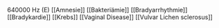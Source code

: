 640000 Hz (E)
[[Amnesie]]
[[Bakteriämie]]
[[Bradyarrhythmie]]
[[Bradykardie]]
[[Krebs]]
[[Vaginal Disease]]
[[Vulvar Lichen sclerosus]]